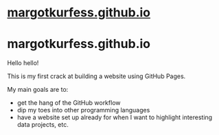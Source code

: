 # [margotkurfess.github.io](https://margotkurfess.github.io/)

# margotkurfess.github.io
Hello hello!

This is my first crack at building a website using GitHub Pages. 

My main goals are to:

* get the hang of the GitHub workflow
* dip my toes into other programming languages
* have a website set up already for when I want to highlight interesting data projects, etc.